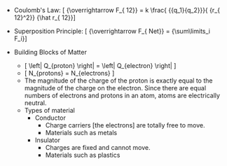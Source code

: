 * Coulomb's Law:
\[ {\overrightarrow F_{ 12}} = k \frac{ {{q_1}{q_2}}}{ {r_{ 12}^2}} {\hat r_{ 12}}\]

* Superposition Principle:
\[ {\overrightarrow F_{ Net}} = {\sum\limits_i F_i}\]

* Building Blocks of Matter
  * \[ \left| Q_{proton} \right| = \left| Q_{electron} \right| \] 
  * \[ N_{protons} = N_{electrons} \]
  * The magnitude of the charge of the proton is exactly equal to the magnitude of the charge on the electron. Since there are equal numbers of electrons and protons in an atom, atoms are electrically neutral.
  * Types of material
     * Conductor
        * Charge carriers [the electrons] are totally free to move.
        * Materials such as metals
     * Insulator
        * Charges are fixed and cannot move.
        * Materials such as plastics

